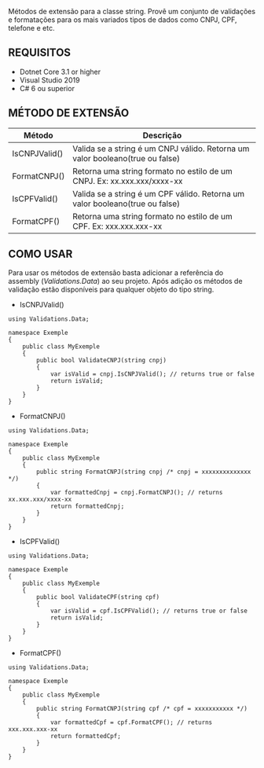 Métodos de extensão para a classe string. Provê um conjunto de validações e formatações para os mais variados tipos de dados como CNPJ, CPF, telefone e etc.

## REQUISITOS
* Dotnet Core 3.1 or higher 
* Visual Studio 2019
* C# 6 ou superior

## MÉTODO DE EXTENSÃO
Método        | Descrição
---------     | ------
IsCNPJValid() | Valida se a string é um CNPJ válido. Retorna um valor booleano(true ou false)
FormatCNPJ()  | Retorna uma string formato no estilo de um CNPJ. Ex: xx.xxx.xxx/xxxx-xx
IsCPFValid()  | Valida se a string é um CPF válido. Retorna um valor booleano(true ou false)
FormatCPF()   | Retorna uma string formato no estilo de um CPF. Ex: xxx.xxx.xxx-xx

## COMO USAR
Para usar os métodos de extensão basta adicionar a referência do assembly (*Validations.Data*) 
ao seu projeto. Após adição os métodos de validação estão disponíveis para qualquer objeto do tipo string.

- IsCNPJValid()
``` 
using Validations.Data;

namespace Exemple
{
    public class MyExemple
    {
        public bool ValidateCNPJ(string cnpj)
        {
            var isValid = cnpj.IsCNPJValid(); // returns true or false
            return isValid;
        }
    }
}
```

- FormatCNPJ()
```
using Validations.Data;

namespace Exemple
{
    public class MyExemple
    {
        public string FormatCNPJ(string cnpj /* cnpj = xxxxxxxxxxxxxx */)
        {
            var formattedCnpj = cnpj.FormatCNPJ(); // returns xx.xxx.xxx/xxxx-xx
            return formattedCnpj;
        }
    }
}
```

- IsCPFValid()
```
using Validations.Data;

namespace Exemple
{
    public class MyExemple
    {
        public bool ValidateCPF(string cpf)
        {
            var isValid = cpf.IsCPFValid(); // returns true or false
            return isValid;
        }
    }
}
```

- FormatCPF()
```
using Validations.Data;

namespace Exemple
{
    public class MyExemple
    {
        public string FormatCNPJ(string cpf /* cpf = xxxxxxxxxxx */)
        {
            var formattedCpf = cpf.FormatCPF(); // returns xxx.xxx.xxx-xx
            return formattedCpf;
        }
    }
}
```